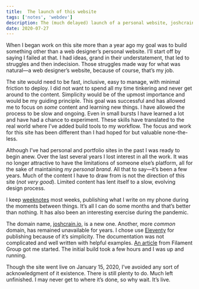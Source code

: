 ```yaml
---
title:  The launch of this website
tags: ['notes', 'webdev']
description: The (much delayed) launch of a personal website, joshcrain.io. 
date: 2020-07-27
---
```

<span class="dropcap">W</span>hen I began work on this site more than a year ago my goal was to  build something other than a web designer’s personal website. I’ll start  off by saying I failed at that. I had ideas, grand in their understatement, that led to struggles and then indecision. Those  struggles made way for what was natural—a web designer’s  website, because of course, that’s my job.

The site would need to be fast, inclusive, easy to manage, with  minimal friction to deploy. I did not want to spend all my time  tinkering and never get around to the content. Simplicity  would be of the upmost importance and would be my guiding principle.  This goal was successful and has allowed me to focus on _some_ content  and learning new things. I have allowed the process to be slow and  ongoing. Even in small bursts I have learned a lot and have had a chance  to experiment. These skills have translated to the real world where  I’ve added build tools to my workflow. The focus and work for this site  has been different than I had hoped for but valuable none-the-less.

Although I’ve had personal and portfolio sites in the past I was  ready to begin anew. Over the last several years I lost interest in all the work. It was no longer attractive to have the limitations of someone else’s platform, all for the sake of maintaining _my personal brand_. All that to say&mdash;it’s been a few years. Much of the content I have to draw from is not the direction of this site (_not very good_). Limited content has lent itself to a slow, evolving design process.

I keep [weeknotes](/tags/weeknotes/) most weeks, publishing what I write on my phone during the moments between things. It’s all I can do some months and that’s better than nothing. It has also been an interesting exercise during the pandemic. 

The domain name, [joshcrain.io](https://joshcrain.io/), is a new one. Another, more _common_ domain, has remained unavailable for years. I chose use [Eleventy](https://www.11ty.dev/) for publishing because of it’s simplicity. The documentation was not complicated and well written with helpful examples. <a href="https://www.filamentgroup.com/lab/build-a-blog/" rel="noopener">An article</a> from Filament Group got me started. The initial build took a few hours and I was up and running. 

Though the site went live on January 15, 2020, I’ve avoided any sort  of acknowledgment of it existence. There is still plenty to do. Much  left unfinished. I may never get to where it’s done, so why wait.  It’s live.

